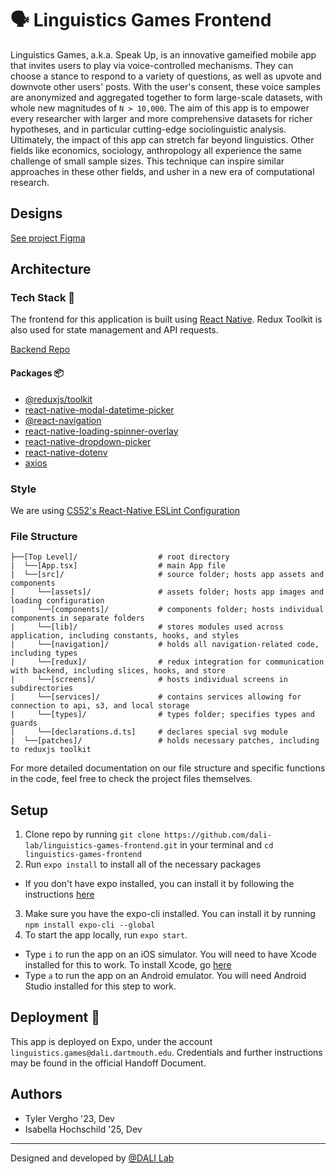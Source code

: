 # 🗣 Linguistics Games Frontend

Linguistics Games, a.k.a. Speak Up, is an innovative gameified mobile app that invites users to play via voice-controlled mechanisms. They can choose a stance to respond to a variety of questions, as well as upvote and downvote other users' posts. With the user's consent, these voice samples are anonymized and aggregated together to form large-scale datasets, with whole new magnitudes of `N > 10,000`. The aim of this app is to empower every researcher with larger and more comprehensive datasets for richer hypotheses, and in particular cutting-edge sociolinguistic analysis. Ultimately, the impact of this app can stretch far beyond linguistics. Other fields like economics, sociology, anthropology all experience the same challenge of small sample sizes. This technique can inspire similar approaches in these other fields, and usher in a new era of computational research.

## Designs

[See project Figma](https://www.figma.com/file/rA2O0gfeSZ6mFjTjsPulWP/Linguistics-Games-22F)

## Architecture
### Tech Stack 🥞
The frontend for this application is built using [React Native](https://reactnative.dev/). Redux Toolkit is also used for state management and API requests.

[Backend Repo](https://github.com/dali-lab/linguistics-games-backend)

#### Packages 📦
* [@reduxjs/toolkit](https://www.npmjs.com/package/@reduxjs/toolkit)
* [react-native-modal-datetime-picker](https://www.npmjs.com/package/react-native-modal-datetime-picker)
* [@react-navigation](https://reactnavigation.org/)
* [react-native-loading-spinner-overlay](https://www.npmjs.com/package/react-native-loading-spinner-overlay)
* [react-native-dropdown-picker](https://www.npmjs.com/package/react-native-dropdown-picker)
* [react-native-dotenv](https://www.npmjs.com/package/react-native-dotenv)
* [axios](https://github.com/axios/axios)

### Style

We are using [CS52's React-Native ESLint Configuration](https://gist.github.com/timofei7/c8df5cc69f44127afb48f5d1dffb6c84)

### File Structure

```
├──[Top Level]/                  # root directory
|  └──[App.tsx]                  # main App file
|  └──[src]/                     # source folder; hosts app assets and components
|     └──[assets]/               # assets folder; hosts app images and loading configuration
|     └──[components]/           # components folder; hosts individual components in separate folders
|     └──[lib]/                  # stores modules used across application, including constants, hooks, and styles
|     └──[navigation]/           # holds all navigation-related code, including types
|     └──[redux]/                # redux integration for communication with backend, including slices, hooks, and store
|     └──[screens]/              # hosts individual screens in subdirectories
|     └──[services]/             # contains services allowing for connection to api, s3, and local storage
|     └──[types]/                # types folder; specifies types and guards
|     └──[declarations.d.ts]     # declares special svg module
|  └──[patches]/                 # holds necessary patches, including to reduxjs toolkit
```

For more detailed documentation on our file structure and specific functions in the code, feel free to check the project files themselves.

## Setup 
1. Clone repo by running `git clone https://github.com/dali-lab/linguistics-games-frontend.git` in your terminal and `cd linguistics-games-frontend`
2. Run `expo install` to install all of the necessary packages
  * If you don't have expo installed, you can install it by following the instructions [here](https://docs.expo.dev/get-started/installation/)
3. Make sure you have the expo-cli installed. You can install it by running `npm install expo-cli --global`
4. To start the app locally, run `expo start`. 
  * Type `i` to run the app on an iOS simulator. You will need to have Xcode installed for this to work. To install Xcode, go [here](https://apps.apple.com/us/app/xcode/id497799835?mt=12)
  * Type `a` to run the app on an Android emulator. You will need Android Studio installed for this step to work.

## Deployment 🚀
This app is deployed on Expo, under the account `linguistics.games@dali.dartmouth.edu`. Credentials and further instructions may be found in the official Handoff Document.

## Authors
* Tyler Vergho '23, Dev
* Isabella Hochschild '25, Dev

---
Designed and developed by [@DALI Lab](https://github.com/dali-lab)